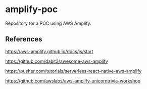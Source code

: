 # amplify-poc
Repository for a POC using AWS Amplify.

## References

https://aws-amplify.github.io/docs/js/start

https://github.com/dabit3/awesome-aws-amplify

https://pusher.com/tutorials/serverless-react-native-aws-amplify

https://github.com/awslabs/aws-amplify-unicorntrivia-workshop
